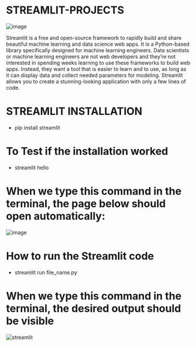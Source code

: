 # STREAMLIT-PROJECTS

![image](https://user-images.githubusercontent.com/90493668/151048259-4e2caae8-e89c-4591-bdc7-409bb708009f.png)

Streamlit is a free and open-source framework to rapidly build and share beautiful machine learning and data science web apps. It is a Python-based library specifically designed for machine learning engineers. Data scientists or machine learning engineers are not web developers and they’re not interested in spending weeks learning to use these frameworks to build web apps. Instead, they want a tool that is easier to learn and to use, as long as it can display data and collect needed parameters for modeling. Streamlit allows you to create a stunning-looking application with only a few lines of code.

# STREAMLIT INSTALLATION 

- pip install streamlit

# To Test if the installation worked 

- streamlit hello

# When we type this command in the terminal, the page below should open automatically:

![image](https://user-images.githubusercontent.com/90493668/148340648-2b3208ae-efd2-4cf9-b160-b9bb5960bf4e.png)

# How to run the Streamlit code 

- streamlit run file_name.py

# When we type this command in the terminal, the desired output should be visible

![streamlit](https://user-images.githubusercontent.com/90493668/148340998-a9dac5eb-3dfc-4879-b382-7f143159d6e0.png)

